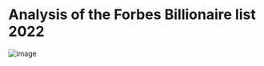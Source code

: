 # Analysis of the Forbes Billionaire list 2022
![image](https://user-images.githubusercontent.com/95111839/206893806-9b3a63ac-1fb9-4366-96ec-fa8ff5e7e00d.png)
